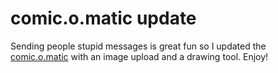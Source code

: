 <!--
  id: 217
  date: 2006-07-09T00:50:41
  modified: 2014-03-11T08:48:42
  slug: comicomaticupdate
  type: post
  excerpt: <p>Sending people stupid messages is great fun so I updated the comic.o.matic with an image upload and a drawing tool. Enjoy!</p>
  categories: code, Flash, Actionscript
  tags: 
  inCv: 
  inPortfolio: 
  dateFrom: 
  dateTo: 
-->

# comic.o.matic update

<p>Sending people stupid messages is great fun so I updated the <a href="http://strip.o.matic.shapers.nl/index.php?language=en" target="stripomatic">comic.o.matic</a> with an image upload and a drawing tool. Enjoy!</p>
